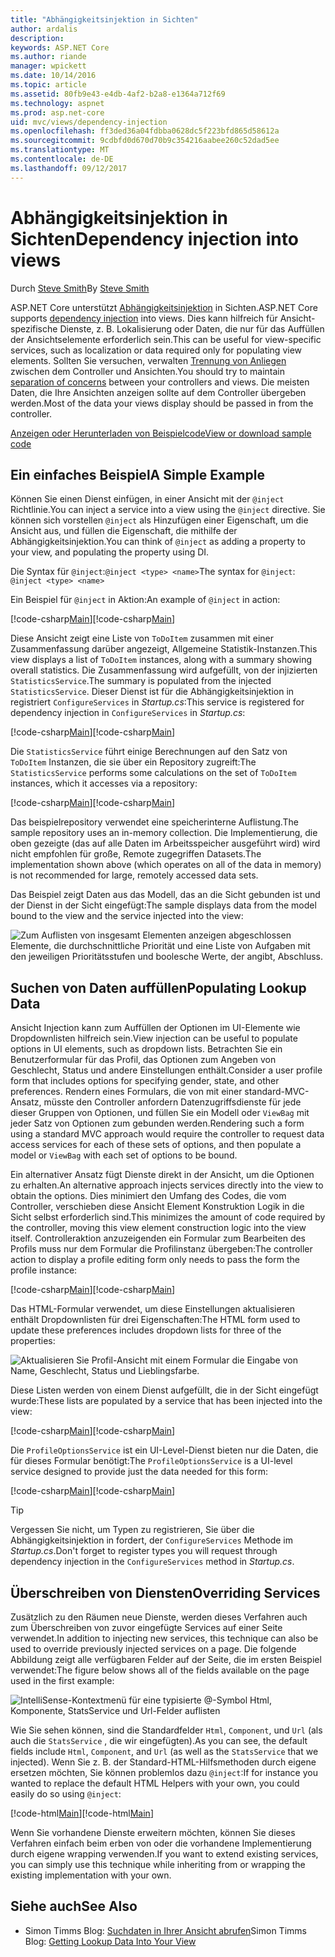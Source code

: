 ```yaml
---
title: "Abhängigkeitsinjektion in Sichten"
author: ardalis
description: 
keywords: ASP.NET Core
ms.author: riande
manager: wpickett
ms.date: 10/14/2016
ms.topic: article
ms.assetid: 80fb9e43-e4db-4af2-b2a8-e1364a712f69
ms.technology: aspnet
ms.prod: asp.net-core
uid: mvc/views/dependency-injection
ms.openlocfilehash: ff3ded36a04fdbba0628dc5f223bfd865d58612a
ms.sourcegitcommit: 9cdbfd0d670d70b9c354216aabee260c52dad5ee
ms.translationtype: MT
ms.contentlocale: de-DE
ms.lasthandoff: 09/12/2017
---
```

# <a name="dependency-injection-into-views"></a><span data-ttu-id="bcb65-103">Abhängigkeitsinjektion in Sichten</span><span class="sxs-lookup"><span data-stu-id="bcb65-103">Dependency injection into views</span></span>

<span data-ttu-id="bcb65-104">Durch [Steve Smith](https://ardalis.com/)</span><span class="sxs-lookup"><span data-stu-id="bcb65-104">By [Steve Smith](https://ardalis.com/)</span></span>

<span data-ttu-id="bcb65-105">ASP.NET Core unterstützt [Abhängigkeitsinjektion](xref:fundamentals/dependency-injection) in Sichten.</span><span class="sxs-lookup"><span data-stu-id="bcb65-105">ASP.NET Core supports [dependency injection](xref:fundamentals/dependency-injection) into views.</span></span> <span data-ttu-id="bcb65-106">Dies kann hilfreich für Ansicht-spezifische Dienste, z. B. Lokalisierung oder Daten, die nur für das Auffüllen der Ansichtselemente erforderlich sein.</span><span class="sxs-lookup"><span data-stu-id="bcb65-106">This can be useful for view-specific services, such as localization or data required only for populating view elements.</span></span> <span data-ttu-id="bcb65-107">Sollten Sie versuchen, verwalten [Trennung von Anliegen](http://deviq.com/separation-of-concerns/) zwischen dem Controller und Ansichten.</span><span class="sxs-lookup"><span data-stu-id="bcb65-107">You should try to maintain [separation of concerns](http://deviq.com/separation-of-concerns/) between your controllers and views.</span></span> <span data-ttu-id="bcb65-108">Die meisten Daten, die Ihre Ansichten anzeigen sollte auf dem Controller übergeben werden.</span><span class="sxs-lookup"><span data-stu-id="bcb65-108">Most of the data your views display should be passed in from the controller.</span></span>

[<span data-ttu-id="bcb65-109">Anzeigen oder Herunterladen von Beispielcode</span><span class="sxs-lookup"><span data-stu-id="bcb65-109">View or download sample code</span></span>](https://github.com/aspnet/Docs/tree/master/aspnetcore/mvc/views/dependency-injection/sample)

## <a name="a-simple-example"></a><span data-ttu-id="bcb65-110">Ein einfaches Beispiel</span><span class="sxs-lookup"><span data-stu-id="bcb65-110">A Simple Example</span></span>

<span data-ttu-id="bcb65-111">Können Sie einen Dienst einfügen, in einer Ansicht mit der `@inject` Richtlinie.</span><span class="sxs-lookup"><span data-stu-id="bcb65-111">You can inject a service into a view using the `@inject` directive.</span></span> <span data-ttu-id="bcb65-112">Sie können sich vorstellen `@inject` als Hinzufügen einer Eigenschaft, um die Ansicht aus, und füllen die Eigenschaft, die mithilfe der Abhängigkeitsinjektion.</span><span class="sxs-lookup"><span data-stu-id="bcb65-112">You can think of `@inject` as adding a property to your view, and populating the property using DI.</span></span>

<span data-ttu-id="bcb65-113">Die Syntax für `@inject`:`@inject <type> <name>`</span><span class="sxs-lookup"><span data-stu-id="bcb65-113">The syntax for `@inject`: `@inject <type> <name>`</span></span>

<span data-ttu-id="bcb65-114">Ein Beispiel für `@inject` in Aktion:</span><span class="sxs-lookup"><span data-stu-id="bcb65-114">An example of `@inject` in action:</span></span>

<span data-ttu-id="bcb65-115">[!code-csharp[Main](../../mvc/views/dependency-injection/sample/src/ViewInjectSample/Views/ToDo/Index.cshtml?highlight=4,5,15,16,17)]</span><span class="sxs-lookup"><span data-stu-id="bcb65-115">[!code-csharp[Main](../../mvc/views/dependency-injection/sample/src/ViewInjectSample/Views/ToDo/Index.cshtml?highlight=4,5,15,16,17)]</span></span>

<span data-ttu-id="bcb65-116">Diese Ansicht zeigt eine Liste von `ToDoItem` zusammen mit einer Zusammenfassung darüber angezeigt, Allgemeine Statistik-Instanzen.</span><span class="sxs-lookup"><span data-stu-id="bcb65-116">This view displays a list of `ToDoItem` instances, along with a summary showing overall statistics.</span></span> <span data-ttu-id="bcb65-117">Die Zusammenfassung wird aufgefüllt, von der injizierten `StatisticsService`.</span><span class="sxs-lookup"><span data-stu-id="bcb65-117">The summary is populated from the injected `StatisticsService`.</span></span> <span data-ttu-id="bcb65-118">Dieser Dienst ist für die Abhängigkeitsinjektion in registriert `ConfigureServices` in *Startup.cs*:</span><span class="sxs-lookup"><span data-stu-id="bcb65-118">This service is registered for dependency injection in `ConfigureServices` in *Startup.cs*:</span></span>

<span data-ttu-id="bcb65-119">[!code-csharp[Main](../../mvc/views/dependency-injection/sample/src/ViewInjectSample/Startup.cs?highlight=6,7&range=15-22)]</span><span class="sxs-lookup"><span data-stu-id="bcb65-119">[!code-csharp[Main](../../mvc/views/dependency-injection/sample/src/ViewInjectSample/Startup.cs?highlight=6,7&range=15-22)]</span></span>

<span data-ttu-id="bcb65-120">Die `StatisticsService` führt einige Berechnungen auf den Satz von `ToDoItem` Instanzen, die sie über ein Repository zugreift:</span><span class="sxs-lookup"><span data-stu-id="bcb65-120">The `StatisticsService` performs some calculations on the set of `ToDoItem` instances, which it accesses via a repository:</span></span>

<span data-ttu-id="bcb65-121">[!code-csharp[Main](../../mvc/views/dependency-injection/sample/src/ViewInjectSample/Model/Services/StatisticsService.cs?highlight=15,20,26)]</span><span class="sxs-lookup"><span data-stu-id="bcb65-121">[!code-csharp[Main](../../mvc/views/dependency-injection/sample/src/ViewInjectSample/Model/Services/StatisticsService.cs?highlight=15,20,26)]</span></span>

<span data-ttu-id="bcb65-122">Das beispielrepository verwendet eine speicherinterne Auflistung.</span><span class="sxs-lookup"><span data-stu-id="bcb65-122">The sample repository uses an in-memory collection.</span></span> <span data-ttu-id="bcb65-123">Die Implementierung, die oben gezeigte (das auf alle Daten im Arbeitsspeicher ausgeführt wird) wird nicht empfohlen für große, Remote zugegriffen Datasets.</span><span class="sxs-lookup"><span data-stu-id="bcb65-123">The implementation shown above (which operates on all of the data in memory) is not recommended for large, remotely accessed data sets.</span></span>

<span data-ttu-id="bcb65-124">Das Beispiel zeigt Daten aus das Modell, das an die Sicht gebunden ist und der Dienst in der Sicht eingefügt:</span><span class="sxs-lookup"><span data-stu-id="bcb65-124">The sample displays data from the model bound to the view and the service injected into the view:</span></span>

![Zum Auflisten von insgesamt Elementen anzeigen abgeschlossen Elemente, die durchschnittliche Priorität und eine Liste von Aufgaben mit den jeweiligen Prioritätsstufen und boolesche Werte, der angibt, Abschluss.](dependency-injection/_static/screenshot.png)

## <a name="populating-lookup-data"></a><span data-ttu-id="bcb65-126">Suchen von Daten auffüllen</span><span class="sxs-lookup"><span data-stu-id="bcb65-126">Populating Lookup Data</span></span>

<span data-ttu-id="bcb65-127">Ansicht Injection kann zum Auffüllen der Optionen im UI-Elemente wie Dropdownlisten hilfreich sein.</span><span class="sxs-lookup"><span data-stu-id="bcb65-127">View injection can be useful to populate options in UI elements, such as dropdown lists.</span></span> <span data-ttu-id="bcb65-128">Betrachten Sie ein Benutzerformular für das Profil, das Optionen zum Angeben von Geschlecht, Status und andere Einstellungen enthält.</span><span class="sxs-lookup"><span data-stu-id="bcb65-128">Consider a user profile form that includes options for specifying gender, state, and other preferences.</span></span> <span data-ttu-id="bcb65-129">Rendern eines Formulars, die von mit einer standard-MVC-Ansatz, müsste den Controller anfordern Datenzugriffsdienste für jede dieser Gruppen von Optionen, und füllen Sie ein Modell oder `ViewBag` mit jeder Satz von Optionen zum gebunden werden.</span><span class="sxs-lookup"><span data-stu-id="bcb65-129">Rendering such a form using a standard MVC approach would require the controller to request data access services for each of these sets of options, and then populate a model or `ViewBag` with each set of options to be bound.</span></span>

<span data-ttu-id="bcb65-130">Ein alternativer Ansatz fügt Dienste direkt in der Ansicht, um die Optionen zu erhalten.</span><span class="sxs-lookup"><span data-stu-id="bcb65-130">An alternative approach injects services directly into the view to obtain the options.</span></span> <span data-ttu-id="bcb65-131">Dies minimiert den Umfang des Codes, die vom Controller, verschieben diese Ansicht Element Konstruktion Logik in die Sicht selbst erforderlich sind.</span><span class="sxs-lookup"><span data-stu-id="bcb65-131">This minimizes the amount of code required by the controller, moving this view element construction logic into the view itself.</span></span> <span data-ttu-id="bcb65-132">Controlleraktion anzuzeigenden ein Formular zum Bearbeiten des Profils muss nur dem Formular die Profilinstanz übergeben:</span><span class="sxs-lookup"><span data-stu-id="bcb65-132">The controller action to display a profile editing form only needs to pass the form the profile instance:</span></span>

<span data-ttu-id="bcb65-133">[!code-csharp[Main](../../mvc/views/dependency-injection/sample/src/ViewInjectSample/Controllers/ProfileController.cs?highlight=9,19)]</span><span class="sxs-lookup"><span data-stu-id="bcb65-133">[!code-csharp[Main](../../mvc/views/dependency-injection/sample/src/ViewInjectSample/Controllers/ProfileController.cs?highlight=9,19)]</span></span>

<span data-ttu-id="bcb65-134">Das HTML-Formular verwendet, um diese Einstellungen aktualisieren enthält Dropdownlisten für drei Eigenschaften:</span><span class="sxs-lookup"><span data-stu-id="bcb65-134">The HTML form used to update these preferences includes dropdown lists for three of the properties:</span></span>

![Aktualisieren Sie Profil-Ansicht mit einem Formular die Eingabe von Name, Geschlecht, Status und Lieblingsfarbe.](dependency-injection/_static/updateprofile.png)

<span data-ttu-id="bcb65-136">Diese Listen werden von einem Dienst aufgefüllt, die in der Sicht eingefügt wurde:</span><span class="sxs-lookup"><span data-stu-id="bcb65-136">These lists are populated by a service that has been injected into the view:</span></span>

<span data-ttu-id="bcb65-137">[!code-csharp[Main](../../mvc/views/dependency-injection/sample/src/ViewInjectSample/Views/Profile/Index.cshtml?highlight=4,16,17,21,22,26,27)]</span><span class="sxs-lookup"><span data-stu-id="bcb65-137">[!code-csharp[Main](../../mvc/views/dependency-injection/sample/src/ViewInjectSample/Views/Profile/Index.cshtml?highlight=4,16,17,21,22,26,27)]</span></span>

<span data-ttu-id="bcb65-138">Die `ProfileOptionsService` ist ein UI-Level-Dienst bieten nur die Daten, die für dieses Formular benötigt:</span><span class="sxs-lookup"><span data-stu-id="bcb65-138">The `ProfileOptionsService` is a UI-level service designed to provide just the data needed for this form:</span></span>

<span data-ttu-id="bcb65-139">[!code-csharp[Main](../../mvc/views/dependency-injection/sample/src/ViewInjectSample/Model/Services/ProfileOptionsService.cs?highlight=7,13,24)]</span><span class="sxs-lookup"><span data-stu-id="bcb65-139">[!code-csharp[Main](../../mvc/views/dependency-injection/sample/src/ViewInjectSample/Model/Services/ProfileOptionsService.cs?highlight=7,13,24)]</span></span>

>[!TIP]
> <span data-ttu-id="bcb65-140">Vergessen Sie nicht, um Typen zu registrieren, Sie über die Abhängigkeitsinjektion in fordert, der `ConfigureServices` Methode im *Startup.cs*.</span><span class="sxs-lookup"><span data-stu-id="bcb65-140">Don't forget to register types you will request through dependency injection in the  `ConfigureServices` method in *Startup.cs*.</span></span>

## <a name="overriding-services"></a><span data-ttu-id="bcb65-141">Überschreiben von Diensten</span><span class="sxs-lookup"><span data-stu-id="bcb65-141">Overriding Services</span></span>

<span data-ttu-id="bcb65-142">Zusätzlich zu den Räumen neue Dienste, werden dieses Verfahren auch zum Überschreiben von zuvor eingefügte Services auf einer Seite verwendet.</span><span class="sxs-lookup"><span data-stu-id="bcb65-142">In addition to injecting new services, this technique can also be used to override previously injected services on a page.</span></span> <span data-ttu-id="bcb65-143">Die folgende Abbildung zeigt alle verfügbaren Felder auf der Seite, die im ersten Beispiel verwendet:</span><span class="sxs-lookup"><span data-stu-id="bcb65-143">The figure below shows all of the fields available on the page used in the first example:</span></span>

![IntelliSense-Kontextmenü für eine typisierte @-Symbol Html, Komponente, StatsService und Url-Felder auflisten](dependency-injection/_static/razor-fields.png)

<span data-ttu-id="bcb65-145">Wie Sie sehen können, sind die Standardfelder `Html`, `Component`, und `Url` (als auch die `StatsService` , die wir eingefügten).</span><span class="sxs-lookup"><span data-stu-id="bcb65-145">As you can see, the default fields include `Html`, `Component`, and `Url` (as well as the `StatsService` that we injected).</span></span> <span data-ttu-id="bcb65-146">Wenn Sie z. B. der Standard-HTML-Hilfsmethoden durch eigene ersetzen möchten, Sie können problemlos dazu `@inject`:</span><span class="sxs-lookup"><span data-stu-id="bcb65-146">If for instance you wanted to replace the default HTML Helpers with your own, you could easily do so using `@inject`:</span></span>

<span data-ttu-id="bcb65-147">[!code-html[Main](../../mvc/views/dependency-injection/sample/src/ViewInjectSample/Views/Helper/Index.cshtml?highlight=3,11)]</span><span class="sxs-lookup"><span data-stu-id="bcb65-147">[!code-html[Main](../../mvc/views/dependency-injection/sample/src/ViewInjectSample/Views/Helper/Index.cshtml?highlight=3,11)]</span></span>

<span data-ttu-id="bcb65-148">Wenn Sie vorhandene Dienste erweitern möchten, können Sie dieses Verfahren einfach beim erben von oder die vorhandene Implementierung durch eigene wrapping verwenden.</span><span class="sxs-lookup"><span data-stu-id="bcb65-148">If you want to extend existing services, you can simply use this technique while inheriting from or wrapping the existing implementation with your own.</span></span>

## <a name="see-also"></a><span data-ttu-id="bcb65-149">Siehe auch</span><span class="sxs-lookup"><span data-stu-id="bcb65-149">See Also</span></span>

* <span data-ttu-id="bcb65-150">Simon Timms Blog: [Suchdaten in Ihrer Ansicht abrufen](http://blog.simontimms.com/2015/06/09/getting-lookup-data-into-you-view/)</span><span class="sxs-lookup"><span data-stu-id="bcb65-150">Simon Timms Blog: [Getting Lookup Data Into Your View](http://blog.simontimms.com/2015/06/09/getting-lookup-data-into-you-view/)</span></span>
